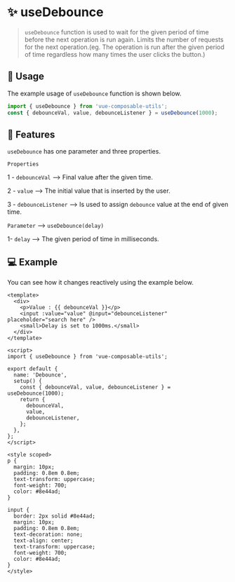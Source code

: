 # :sparkles: useDebounce

> `useDebounce` function is used to wait for the given period of time before the next operation is run again. Limits the number of requests for the next operation.(eg. The operation is run after the given period of time regardless how many times the user clicks the button.)
## :convenience_store: Usage

The example usage of `useDebounce` function is shown below.

```js
import { useDebounce } from 'vue-composable-utils';
const { debounceVal, value, debounceListener } = useDebounce(1000);
```

## :rocket: Features

`useDebounce` has one parameter and three properties.

`Properties`

1 - `debounceVal` --> Final value after the given time.

2 - `value` --> The initial value that is inserted by the user.

3 - `debounceListener` --> Is used to assign `debounce` value at the end of given time.

`Parameter` --> `useDebounce(delay)`

1- `delay` --> The given period of time in milliseconds.

## :computer: Example

You can see how it changes reactively using the example below.

<DebounceComponent />

```vue
<template>
  <div>
    <p>Value : {{ debounceVal }}</p>
    <input :value="value" @input="debounceListener" placeholder="search here" />
    <small>Delay is set to 1000ms.</small>
  </div>
</template>

<script>
import { useDebounce } from 'vue-composable-utils';

export default {
  name: 'Debounce',
  setup() {
    const { debounceVal, value, debounceListener } = useDebounce(1000);
    return {
      debounceVal,
      value,
      debounceListener,
    };
  },
};
</script>

<style scoped>
p {
  margin: 10px;
  padding: 0.8em 0.8em;
  text-transform: uppercase;
  font-weight: 700;
  color: #8e44ad;
}

input {
  border: 2px solid #8e44ad;
  margin: 10px;
  padding: 0.8em 0.8em;
  text-decoration: none;
  text-align: center;
  text-transform: uppercase;
  font-weight: 700;
  color: #8e44ad;
}
</style>
```

<ToggleDarkMode/>

